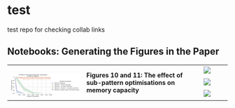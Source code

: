 # test
test repo for checking collab links




## Notebooks: Generating the Figures in the Paper

<a id="notebooks"></a>

<table>
    <tr>
        <td rowspan="3" width="160">
            <img src="" width="256">
            <img src="https://raw.githubusercontent.com/katywarr/test/master/figures/figure10.png" width="256">
        </td>    
        <td rowspan="3">
            <b>Figures 10 and 11: The effect of sub-pattern optimisations on memory capacity</b> 
        </td>
        <td align="center" width="80">
            <a href="https://nbviewer.jupyter.org/github/katywarr/test/blob/main/examples/examples/Optimising%20Sub-pattern%20Recognition%20(Memory%20Capacity).ipynb">
                <img src="http://www.pytorchbearer.org/assets/img/nbviewer_logo.svg" height="34">
            </a>
        </td>
    </tr>
    <tr>
        <td align="center">
            <a href="https://github.com/katywarr/test/blob/main/examples/examples/Optimising%20Sub-pattern%20Recognition%20(Memory%20Capacity).ipynb">
                <img src="http://www.pytorchbearer.org/assets/img/github_logo.png" height="32">
            </a>
        </td>
    </tr>
    <tr>
        <td align="center">
            <a href="https://colab.research.google.com/github/katywarr/test/blob/master/examples/Optimising%20Sub-pattern%20Recognition%20(Memory%20Capacity).ipynb">
                <img src="http://www.pytorchbearer.org/assets/img/colab_logo.png" height="28">
            </a>
        </td>
    </tr>
</table>
